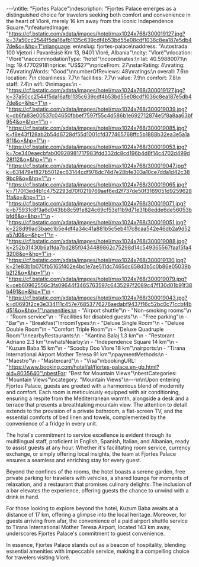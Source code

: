 ---\ntitle: "Fjortes Palace"\ndescription: "Fjortes Palace emerges as a distinguished choice for travelers seeking both comfort and convenience in the heart of Vlorë, merely 16 km away from the iconic Independence Square."\nfeaturedImage: "https://cf.bstatic.com/xdata/images/hotel/max1024x768/300019127.jpg?k=37a50cc2544f5da16afb1135c639cdf4b53bd55e08cdf1036c8ea187e5db47de&o=&hp=1"\nlanguage: en\nslug: fjortes-palace\naddress: "Autostrada 100 Vjetori i Pavarësisë Km 13, 9401 Vlorë, Albania"\ncity: "Vlorë"\nlocation: "Vlorë"\naccommodationType: "hotel"\ncoordinates:\n  lat: 40.59880071\n  lng: 19.47702918\nprice: "US$27"\npriceFrom: 27\nstarRating: 4\nrating: 7.6\nratingWords: "Good"\nnumberOfReviews: 48\nratings:\n  overall: 7.6\n  location: 7\n  cleanliness: 7.7\n  facilities: 7.7\n  value: 7.9\n  comfort: 7.8\n  staff: 7.4\n  wifi: 0\nimages:\n  - "https://cf.bstatic.com/xdata/images/hotel/max1024x768/300019127.jpg?k=37a50cc2544f5da16afb1135c639cdf4b53bd55e08cdf1036c8ea187e5db47de&o=&hp=1"\n  - "https://cf.bstatic.com/xdata/images/hotel/max1024x768/300019039.jpg?k=cb6fa83e00537c04650fbbef7597f55c4d586b1e692712874e5f8a8aa63bf954&o=&hp=1"\n  - "https://cf.bstatic.com/xdata/images/hotel/max1024x768/300019085.jpg?k=f8e43f128ab2b54d6728df55d1001cfd377465768ffc5b1888b32ea3e5a1a811&o=&hp=1"\n  - "https://cf.bstatic.com/xdata/images/hotel/max1024x768/300019053.jpg?k=7ce340eaecbfab00928981717983fdd332dc8cd196b4d8f14c4702d499d28f12&o=&hp=1"\n  - "https://cf.bstatic.com/xdata/images/hotel/max1024x768/300019047.jpg?k=631479ef827b5012ec63144cdf976dc74d7e28bfe303a10ce7dda1d42c389bc9&o=&hp=1"\n  - "https://cf.bstatic.com/xdata/images/hotel/max1024x768/300019065.jpg?k=717013ed4b1c4752293d70f0219769aef6ed2f737de50f3169051d92596281fa&o=&hp=1"\n  - "https://cf.bstatic.com/xdata/images/hotel/max1024x768/300019071.jpg?k=b75931c8f3a6d043bb8c591e824c69cf53e11b9d71e31b8edde6de56053bbfd6&o=&hp=1"\n  - "https://cf.bstatic.com/xdata/images/hotel/max1024x768/300019051.jpg?k=228d99ad3baec1b5e4df4a34c41a881b5c5eb417c8caa542e46db2a9d52a57d0&o=&hp=1"\n  - "https://cf.bstatic.com/xdata/images/hotel/max1024x768/300019088.jpg?k=252b31430b6a1fda7bd285f0434489862c75298d14c549365567faa15fa43208&o=&hp=1"\n  - "https://cf.bstatic.com/xdata/images/hotel/max1024x768/300019130.jpg?k=21e83b1b070fb5165f402e4bc1e7ae511dc7465dc658d3b5c0b86e05039bb2f2&o=&hp=1"\n  - "https://cf.bstatic.com/xdata/images/hotel/max1024x768/300019079.jpg?k=ceb60962556c3fa09644f3465763597c6435297f2089c47f130d01b91f38b491&o=&hp=1"\n  - "https://cf.bstatic.com/xdata/images/hotel/max1024x768/300019043.jpg?k=d0693f2ce3e334111c457e76853776276aedabf9437f16c52bc0c71ccbf4bd51&o=&hp=1"\namenities:\n  - "Airport shuttle"\n  - "Non-smoking rooms"\n  - "Room service"\n  - "Facilities for disabled guests"\n  - "Free parking"\n  - "Bar"\n  - "Breakfast"\nroomTypes:\n  - "Deluxe Single Room"\n  - "Deluxe Double Room"\n  - "Comfort Triple Room"\n  - "Deluxe Quadruple Room"\nnearbyRestaurants:\n  - "Kantina Balaj 1.3 km"\n  - "Restorant Adriano 2.3 km"\nwhatsNearby:\n  - "Independence Square 14 km"\n  - "Kuzum Baba 15 km"\n  - "Scooby Doo Vlore 18 km"\nairports:\n  - "Tirana International Airport Mother Teresa 91 km"\npaymentMethods:\n  - "Maestro"\n  - "Mastercard"\n  - "Visa"\nbookingURL: "https://www.booking.com/hotel/al/fjortes-palace.en-gb.html?aid=8035640"\nbestFor: "Best for Mountain Views"\nbestCategories: "Mountain Views"\ncategory: "Mountain Views"\n---\n\nUpon entering Fjortes Palace, guests are greeted with a harmonious blend of modernity and comfort. Each room is meticulously equipped with air conditioning, ensuring a respite from the Mediterranean warmth, alongside a desk and a terrace that presents a breathtaking mountain view. The attention to detail extends to the provision of a private bathroom, a flat-screen TV, and the essential comforts of bed linen and towels, complemented by the convenience of a fridge in every unit.

The hotel's commitment to service excellence is evident through its multilingual staff, proficient in English, Spanish, Italian, and Albanian, ready to assist guests at any hour. Whether it's facilitating room service, currency exchange, or simply offering local insights, the team at Fjortes Palace ensures a seamless and enriching stay for every guest.

Beyond the confines of the rooms, the hotel boasts a serene garden, free private parking for travelers with vehicles, a shared lounge for moments of relaxation, and a restaurant that promises culinary delights. The inclusion of a bar elevates the experience, offering guests the chance to unwind with a drink in hand.

For those looking to explore beyond the hotel, Kuzum Baba awaits at a distance of 17 km, offering a glimpse into the local heritage. Moreover, for guests arriving from afar, the convenience of a paid airport shuttle service to Tirana International Mother Teresa Airport, located 143 km away, underscores Fjortes Palace's commitment to guest convenience.

In essence, Fjortes Palace stands out as a beacon of hospitality, blending essential amenities with impeccable service, making it a compelling choice for travelers visiting Vlorë.